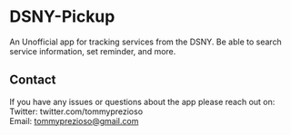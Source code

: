 # DSNY-Pickup
An Unofficial app for tracking services from the DSNY. Be able to search service information, set reminder, and more. 

## Contact
If you have any issues or questions about the app please reach out on:\
Twitter: twitter.com/tommyprezioso \
Email: tommyprezioso@gmail.com 